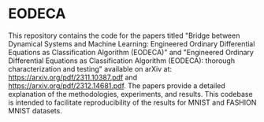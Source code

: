 # EODECA

This repository contains the code for the papers titled "Bridge between Dynamical Systems and Machine Learning: Engineered Ordinary Differential Equations as Classification Algorithm (EODECA)" and "Engineered Ordinary Differential Equations as Classification Algorithm (EODECA): thorough characterization and testing" available on arXiv at: https://arxiv.org/pdf/2311.10387.pdf and https://arxiv.org/pdf/2312.14681.pdf. The papers provide a detailed explanation of the methodologies, experiments, and results. This codebase is intended to facilitate reproducibility of the results for MNIST and FASHION MNIST datasets.
